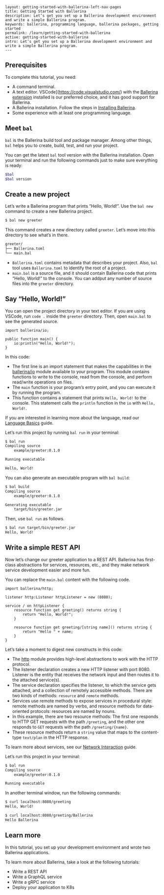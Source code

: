 ```
layout: getting-started-with-ballerina-left-nav-pages
title: Getting Started with Ballerina
description: Let’s get you set up a Ballerina development environment and write a simple Ballerina program.
keywords: ballerina, programming language, ballerina packages, getting started
permalink: /learn/getting-started-with-ballerina
active: getting-started-with-ballerina
intro: Let’s get you set up a Ballerina development environment and write a simple Ballerina program.
---
```

## Prerequisites

To complete this tutorial, you need:

- A command terminal.
- A text editor. VSCode](https://code.visualstudio.com/) with the [Ballerina extension](https://marketplace.visualstudio.com/items?itemName=WSO2.ballerina) installed is our preferred choice, and it has good support for Ballerina.
- A Ballerina installation. Follow the steps in [Installing Ballerina](https://ballerina.io/learn/installing-ballerina/setting-up-ballerina/).
- Some experience with at least one programming language. 

## Meet `bal`

`bal` is the Ballerina build tool and package manager. Among other things, `bal` helps you to create, build, test, and run your project. 

You can get the latest `bal` tool version with the Ballerina installation. Open your terminal and run the following commands just to make sure everything is ready:

```bash
$bal
$bal version
```

## Create a new project

Let’s write a Ballerina program that prints “Hello, World!”. Use the `bal new` command to create a new Ballerina project. 

```bash
$ bal new greeter
```

This command creates a new directory called `greeter`. Let’s move into this directory to see what’s in there. 

```bash
greeter/
├── Ballerina.toml
└── main.bal
```

- `Ballerina.toml` contains metadata that describes your project. Also, `bal` tool uses `Ballerina.toml` to identify the root of a project.
- `main.bal` is a source file, and it should contain Ballerina code that prints “Hello, World!” to the console. You can addput any number of source files into the `greeter` directory.

## Say “Hello, World!”

You can open the project directory in your text editor. If you are using VSCode, run `code .` inside the `greeter` directory. Then, open `main.bal` to see the generated source.

```ballerina
import ballerina/io;

public function main() {
    io:println("Hello, World!");
}
```

In this code:

- The first line is an import statement that makes the capabilities in the [ballerina/io](https://lib.ballerina.io/ballerina/io/latest) module available to your program. This module contains functions to write to the console, read from the console, and perform read/write operations on files.
- The `main` function is your program’s entry point, and you can execute it by running the program. 
- This function contains a statement that prints `Hello, World!` to the console. This statement calls the `println` function in the `io` with `Hello, World!`.

If you are interested in learning more about the language, read our [Language Basics](https://ballerina.io/learn/language-basics/) guide. 

Let’s run this project by running `bal run` in your terminal:

```bash
$ bal run
Compiling source
	example/greeter:0.1.0

Running executable

Hello, World!
```

You can also generate an executable program with `bal build`:

```bash
$ bal build
Compiling source
	example/greeter:0.1.0

Generating executable
	target/bin/greeter.jar
```

Then, use `bal run` as follows.

```bash
$ bal run target/bin/greeter.jar
Hello, World!
```

## Write a simple REST API

Now let’s change our greeter application to a REST API. Ballerina has first-class abstractions for services, resources, etc., and they make network service development easier and more fun. 

You can replace the `main.bal` content with the following code.

```ballerina
import ballerina/http;

listener http:Listener httpListener = new (8080);

service / on httpListener {
    resource function get greeting() returns string { 
        return "Hello, World!"; 
    }

    resource function get greeting/[string name]() returns string { 
        return "Hello " + name; 
    }
}
```

Let’s take a moment to digest new constructs in this code:

- The [http](https://lib.ballerina.io/ballerina/http/latest) module provides high-level abstractions to work with the HTTP protocol. 
- The listener declaration creates a new HTTP listener with port 8080. Listener is the entity that receives the network input and then routes it to the attached service(s).
- The service declaration specifies the listener, to which the service gets attached, and a collection of remotely accessible methods. There are two kinds of methods: `resource` and `remote` methods.
- Services use remote methods to expose services in procedural style: remote methods are named by verbs, and resource methods for data-oriented protocols: resources are named by nouns.
- In this example, there are two resource methods: The first one responds to HTTP GET requests with the path `/greeting`, and the other one responds to `GET` requests with the path `/greeting/{name}`.
- These resource methods return a `string` value that maps to the content-type `text/plan` in the HTTP response.



To learn more about services, see our [Network Interaction](https://ballerina.io/learn/distinctive-language-features/network-interaction/) guide. 

Let’s run this project in your terminal:

```bash
$ bal run
Compiling source
	example/greeter:0.1.0

Running executable
```

In another terminal window, run the following commands:

```bash
$ curl localhost:8080/greeting
Hello, World!

$ curl localhost:8080/greeting/Ballerina
Hello Ballerina
```

## Learn more

In this tutorial, you set up your development environment and wrote two Ballerina applications.

To learn more about Ballerina, take a look at the following tutorials:

- Write a REST API
- Write a GraphQL service 
- Write a gRPC service 
- Deploy your application to K8s